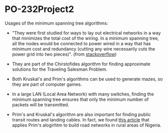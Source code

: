 # PO-232Project2

Usages of the minimum spanning tree algorithms:

* "They were first studied for ways to lay out electrical networks in a 
way that minimizes the total cost of the wiring. In a minimum spanning tree,
   all the nodes would be connected to power wired in a way that has minimum cost and 
   redundancy (cutting any wire necessarily cuts the power grid into two pieces)".
  (from [stackoverflow](https://stackoverflow.com/questions/7320465/applications-of-kruskal-and-prims-algorithms))
  
* They are part of the Chirstofides algorithm for finding approximate solutions for the Traveling Salesman Problem.

* Both Kruskal's and Prim's algorithms can be used to generate mazes, so they are part of computer games.

* In a large LAN (Local Area Network) with many switches, finding the minimum spanning tree ensures that only the 
minimum number of packets will be transmitted.
  
* Prim's and Kruskal's algorithm are also important for finding public transit routes and landing cables. In fact, we
found [this article](https://www.researchgate.net/publication/291907607_On_the_application_of_prim's_algorithm_to_a_profit-oriented_transportation_system_in_rural_areas_of_nigeria)
   that applies Prim's alogirhtm to build road networks in rural areas of Nigeria.